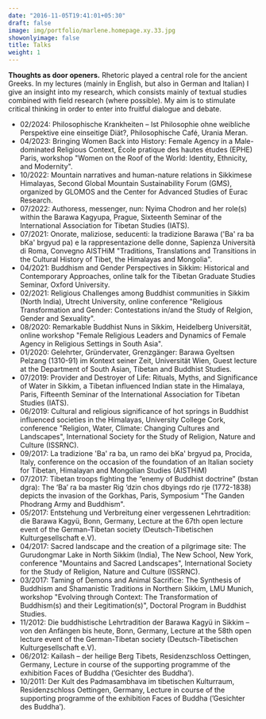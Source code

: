 ```yaml
---
date: "2016-11-05T19:41:01+05:30"
draft: false
image: img/portfolio/marlene.homepage.xy.33.jpg
showonlyimage: false
title: Talks
weight: 1
---
```


**Thoughts as door openers.** Rhetoric played a central role for the ancient Greeks. In my lectures (mainly in English, but also in German and Italian) I give an insight into my research, which consists mainly of textual studies combined with field research (where possible). My aim is to stimulate critical thinking in order to enter into fruitful dialogue and debate.
<!--more-->

- 02/2024: Philosophische Krankheiten – Ist Philosophie ohne weibliche Perspektive eine einseitige Diät?, Philosophische Café, Urania Meran.
- 04/2023: Bringing Women Back into History: Female Agency in a Male-dominated Religious Context, École pratique des hautes études (EPHE) Paris, workshop "Women on the Roof of the World: Identity, Ethnicity, and Modernity".
- 10/2022: Mountain narratives and human-nature relations in Sikkimese Himalayas, Second Global Mountain Sustainability Forum (GMS), organized by GLOMOS and the Center for Advanced Studies of Eurac Research.
- 07/2022: Authoress, messenger, nun: Nyima Chodron and her role(s) within the Barawa Kagyupa, Prague, Sixteenth Seminar of the International Association for Tibetan Studies (IATS).
- 07/2021: Onorate, maliziose, seducenti: la tradizione Barawa ('Ba' ra ba bKa' brgyud pa) e la rappresentazione delle donne, Sapienza Università di Roma, Convegno AISTHiM "Traditions, Translations and Transitions in the Cultural History of Tibet, the Himalayas and Mongolia".
- 04/2021: Buddhism and Gender Perspectives in Sikkim: Historical and Contemporary Approaches, online talk for the Tibetan Graduate Studies Seminar, Oxford University.
- 02/2021: Religious Challenges among Buddhist communities in Sikkim (North India), Utrecht University, online conference "Religious Transformation and Gender: Contestations in/and the Study of Relgion, Gender and Sexuality".
- 08/2020: Remarkable Buddhist Nuns in Sikkim, Heidelberg Universität, online workshop "Female Religious Leaders and Dynamics of Female Agency in Religious Settings in South Asia".
- 01/2020: Gelehrter, Gründervater, Grenzgänger: Barawa Gyeltsen Pelzang (1310-91) im Kontext seiner Zeit, Universität Wien, Guest lecture at the Department of South Asian, Tibetan and Buddhist Studies.
- 07/2019: Provider and Destroyer of Life: Rituals, Myths, and Significance of Water in Sikkim, a Tibetan influenced Indian state in the Himalaya, Paris, Fifteenth Seminar of the International Association for Tibetan Studies (IATS).
- 06/2019: Cultural and religious significance of hot springs in Buddhist influenced societies in the Himalayas, University College Cork, conference "Religion, Water, Climate: Changing Cultures and Landscapes", International Society for the Study of Religion, Nature and Culture (ISSRNC).
- 09/2017: La tradizione 'Ba' ra ba, un ramo dei bKa' brgyud pa, Procida, Italy, conference on the occasion of the foundation of an Italian society for Tibetan, Himalayan and Mongolian Studies (AISTHiM)
- 07/2017: Tibetan troops fighting the “enemy of Buddhist doctrine” (bstan dgra): The ‘Ba’ ra ba master Rig ‘dzin chos dbyings rdo rje (1772-1838) depicts the invasion of the Gorkhas, Paris, Symposium "The Ganden Phodrang Army and Buddhism".
- 05/2017: Entstehung und Verbreitung einer vergessenen Lehrtradition: die Barawa Kagyü, Bonn, Germany, Lecture at the 67th open lecture event of the German-Tibetan society (Deutsch-Tibetischen Kulturgesellschaft e.V).
- 04/2017: Sacred landscape and the creation of a pilgrimage site: The Gurudongmar Lake in North Sikkim (India), The New School, New York, conference "Mountains and Sacred Landscapes", International Society for the Study of Religion, Nature and Culture (ISSRNC).
- 03/2017: Taming of Demons and Animal Sacrifice: The Synthesis of Buddhism and Shamanistic Traditions in Northern Sikkim, LMU Munich, workshop "Evolving through Context: The Transformation of Buddhism(s) and their Legitimation(s)", Doctoral Program in Buddhist Studies.
- 11/2012: Die buddhistische Lehrtradition der Barawa Kagyü in Sikkim – von den Anfängen bis heute, Bonn, Germany, Lecture at the 58th open lecture event of the German-Tibetan society (Deutsch-Tibetischen Kulturgesellschaft e.V).
- 06/2012: Kailash – der heilige Berg Tibets, Residenzschloss Oettingen, Germany, Lecture in course of the supporting programme of the exhibition Faces of Buddha (’Gesichter des Buddha’).
- 10/2011: Der Kult des Padmasambhava im tibetischen Kulturraum, Residenzschloss Oettingen, Germany, Lecture in course of the supporting programme of the exhibition Faces of Buddha (’Gesichter des Buddha’).
